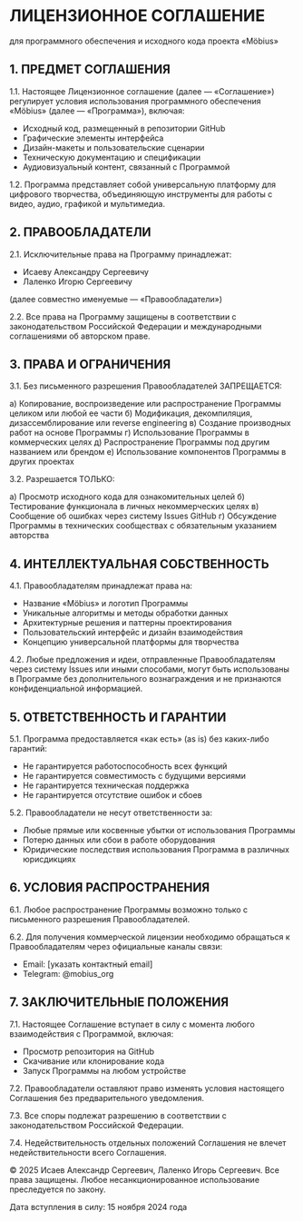 # ЛИЦЕНЗИОННОЕ СОГЛАШЕНИЕ
для программного обеспечения и исходного кода проекта «Möbius»

## 1. ПРЕДМЕТ СОГЛАШЕНИЯ

1.1. Настоящее Лицензионное соглашение (далее — «Соглашение») регулирует условия использования программного обеспечения «Möbius» (далее — «Программа»), включая:
- Исходный код, размещенный в репозитории GitHub
- Графические элементы интерфейса
- Дизайн-макеты и пользовательские сценарии
- Техническую документацию и спецификации
- Аудиовизуальный контент, связанный с Программой

1.2. Программа представляет собой универсальную платформу для цифрового творчества, объединяющую инструменты для работы с видео, аудио, графикой и мультимедиа.

## 2. ПРАВООБЛАДАТЕЛИ

2.1. Исключительные права на Программу принадлежат:
- Исаеву Александру Сергеевичу
- Лаленко Игорю Сергеевичу

(далее совместно именуемые — «Правообладатели»)

2.2. Все права на Программу защищены в соответствии с законодательством Российской Федерации и международными соглашениями об авторском праве.

## 3. ПРАВА И ОГРАНИЧЕНИЯ

3.1. Без письменного разрешения Правообладателей ЗАПРЕЩАЕТСЯ:

а) Копирование, воспроизведение или распространение Программы целиком или любой ее части
б) Модификация, декомпиляция, дизассемблирование или reverse engineering
в) Создание производных работ на основе Программы
г) Использование Программы в коммерческих целях
д) Распространение Программы под другим названием или брендом
е) Использование компонентов Программы в других проектах

3.2. Разрешается ТОЛЬКО:

а) Просмотр исходного кода для ознакомительных целей
б) Тестирование функционала в личных некоммерческих целях
в) Сообщение об ошибках через систему Issues GitHub
г) Обсуждение Программы в технических сообществах с обязательным указанием авторства

## 4. ИНТЕЛЛЕКТУАЛЬНАЯ СОБСТВЕННОСТЬ

4.1. Правообладателям принадлежат права на:
- Название «Möbius» и логотип Программы
- Уникальные алгоритмы и методы обработки данных
- Архитектурные решения и паттерны проектирования
- Пользовательский интерфейс и дизайн взаимодействия
- Концепцию универсальной платформы для творчества

4.2. Любые предложения и идеи, отправленные Правообладателям через систему Issues или иными способами, могут быть использованы в Программе без дополнительного вознаграждения и не признаются конфиденциальной информацией.

## 5. ОТВЕТСТВЕННОСТЬ И ГАРАНТИИ

5.1. Программа предоставляется «как есть» (as is) без каких-либо гарантий:
- Не гарантируется работоспособность всех функций
- Не гарантируется совместимость с будущими версиями
- Не гарантируется техническая поддержка
- Не гарантируется отсутствие ошибок и сбоев

5.2. Правообладатели не несут ответственности за:
- Любые прямые или косвенные убытки от использования Программы
- Потерю данных или сбои в работе оборудования
- Юридические последствия использования Программа в различных юрисдикциях

## 6. УСЛОВИЯ РАСПРОСТРАНЕНИЯ

6.1. Любое распространение Программы возможно только с письменного разрешения Правообладателей.

6.2. Для получения коммерческой лицензии необходимо обращаться к Правообладателям через официальные каналы связи:
- Email: [указать контактный email]
- Telegram: @mobius_org

## 7. ЗАКЛЮЧИТЕЛЬНЫЕ ПОЛОЖЕНИЯ

7.1. Настоящее Соглашение вступает в силу с момента любого взаимодействия с Программой, включая:
- Просмотр репозитория на GitHub
- Скачивание или клонирование кода
- Запуск Программы на любом устройстве

7.2. Правообладатели оставляют право изменять условия настоящего Соглашения без предварительного уведомления.

7.3. Все споры подлежат разрешению в соответствии с законодательством Российской Федерации.

7.4. Недействительность отдельных положений Соглашения не влечет недействительности всего Соглашения.

© 2025 Исаев Александр Сергеевич, Лаленко Игорь Сергеевич.
Все права защищены. Любое несанкционированное использование преследуется по закону.

Дата вступления в силу: 15 ноября 2024 года
